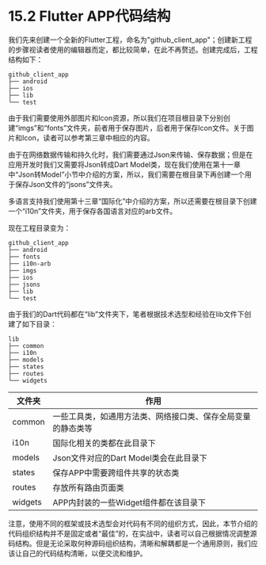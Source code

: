 # 15.2 Flutter APP代码结构

我们先来创建一个全新的Flutter工程，命名为"github_client_app"；创建新工程的步骤视读者使用的编辑器而定，都比较简单，在此不再赘述。创建完成后，工程结构如下：

```shell
github_client_app
├── android
├── ios
├── lib
└── test
```

由于我们需要使用外部图片和Icon资源，所以我们在项目根目录下分别创建“imgs”和“fonts”文件夹，前者用于保存图片，后者用于保存Icon文件。关于图片和Icon，读者可以参考第三章中相应的内容。

由于在网络数据传输和持久化时，我们需要通过Json来传输、保存数据；但是在应用开发时我们又需要将Json转成Dart Model类，现在我们使用在第十一章中“Json转Model”小节中介绍的方案，所以，我们需要在根目录下再创建一个用于保存Json文件的“jsons”文件夹。

多语言支持我们使用第十三章“国际化”中介绍的方案，所以还需要在根目录下创建一个“i10n”文件夹，用于保存各国语言对应的arb文件。

现在工程目录变为：

```shell
github_client_app
├── android
├── fonts
├── i10n-arb
├── imgs
├── ios
├── jsons
├── lib
└── test
```

由于我们的Dart代码都在“lib”文件夹下，笔者根据技术选型和经验在lib文件下创建了如下目录：

```shell
lib
├── common
├── i10n
├── models
├── states
├── routes
└── widgets 
```

| 文件夹  | 作用                                                         |
| ------- | ------------------------------------------------------------ |
| common  | 一些工具类，如通用方法类、网络接口类、保存全局变量的静态类等 |
| i10n    | 国际化相关的类都在此目录下                                   |
| models  | Json文件对应的Dart Model类会在此目录下                       |
| states  | 保存APP中需要跨组件共享的状态类                              |
| routes  | 存放所有路由页面类                                           |
| widgets | APP内封装的一些Widget组件都在该目录下                        |

注意，使用不同的框架或技术选型会对代码有不同的组织方式，因此，本节介绍的代码组织结构并不是固定或者“最佳”的，在实战中，读者可以自己根据情况调整源码结构。但是无论采取何种源码组织结构，清晰和解耦都是一个通用原则，我们应该让自己的代码结构清晰，以便交流和维护。







